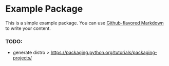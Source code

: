 # Example Package

This is a simple example package. You can use
[Github-flavored Markdown](https://guides.github.com/features/mastering-markdown/)
to write your content.

### TODO: 
- generate distro > https://packaging.python.org/tutorials/packaging-projects/
